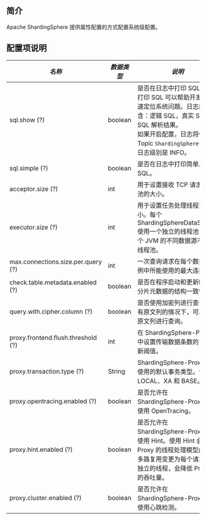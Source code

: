 
## 简介

Apache ShardingSphere 提供属性配置的方式配置系统级配置。

## 配置项说明

| *名称*                             | *数据类型*   | *说明*                                                                                                                                                                                  | *默认值*  |
| ---------------------------------- | ----------- | -------------------------------------------------------------------------------------------------------------------------------------------------------------------------------------- | -------- |
| sql.show (?)                       | boolean     | 是否在日志中打印 SQL。 <br /> 打印 SQL 可以帮助开发者快速定位系统问题。日志内容包含：逻辑 SQL，真实 SQL 和 SQL 解析结果。<br /> 如果开启配置，日志将使用 Topic `ShardingSphere-SQL`，日志级别是 INFO。 | false    |
| sql.simple (?)                     | boolean     | 是否在日志中打印简单风格的 SQL。                                                                                                                                                           | false    |
| acceptor.size (?)                  | int         | 用于设置接收 TCP 请求线程池的大小。                                                                                                                                                        | CPU * 2  |
| executor.size (?)                  | int         | 用于设置任务处理线程池的大小。每个 ShardingSphereDataSource 使用一个独立的线程池，同一个 JVM 的不同数据源不共享线程池。                                                                           | infinite |
| max.connections.size.per.query (?) | int         | 一次查询请求在每个数据库实例中所能使用的最大连接数。                                                                                                                                          | 1        |
| check.table.metadata.enabled (?)   | boolean     | 是否在程序启动和更新时检查分片元数据的结构一致性。                                                                                                                                            | false    |
| query.with.cipher.column (?)       | boolean     | 是否使用加密列进行查询。在有原文列的情况下，可以使用原文列进行查询。                                                                                                                            | true     |
| proxy.frontend.flush.threshold (?) | int         | 在 ShardingSphere-Proxy 中设置传输数据条数的 IO 刷新阈值。                                                                                                                                  | 128      |
| proxy.transaction.type (?)         | String      | ShardingSphere-Proxy 中使用的默认事务类型。包括：LOCAL、XA 和 BASE。                                                                                                                         | LOCAL    |
| proxy.opentracing.enabled (?)      | boolean     | 是否允许在 ShardingSphere-Proxy 中使用 OpenTracing。                                                                                                                                       | false    |
| proxy.hint.enabled (?)             | boolean     | 是否允许在 ShardingSphere-Proxy 中使用 Hint。使用 Hint 会将 Proxy 的线程处理模型由 IO 多路复用变更为每个请求一个独立的线程，会降低 Proxy 的吞吐量。                                                  | false    |
| proxy.cluster.enabled (?)             | boolean     | 是否允许在 ShardingSphere-Proxy 中使用心跳检测。                                                  | false    |
